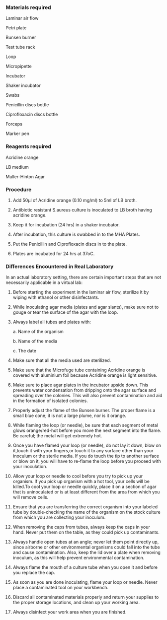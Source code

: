 ### Materials required
 

   Laminar air flow
   
   Petri plate
   
   Bunsen burner
   
   Test tube rack
   
   Loop
   
   Micropipette
   
   Incubator
   
   Shaker incubator
   
   Swabs
   
   Penicillin discs bottle
   
   Ciprofloxacin discs bottle
   
   Forceps
   
   Marker pen
 

 ### Reagents required
 

Acridine orange

LB medium

Muller-Hinton Agar
 

### Procedure


1. Add 50µl of Acridine orange (0.10 mg/ml) to 5ml of LB broth.


2. Antibiotic resistant S.aureus culture is inoculated to LB broth having acridine orange.


3. Keep it for incubation (24 hrs) in a shaker incubator.


4. After incubation, this culture is swabbed in to the MHA Plates.


5. Put the Penicillin and Ciprofloxacin discs in to the plate.


6. Plates are incubated for 24 hrs at 37oC.

 

 

### Differences Encountered in Real Laboratory
 
In an actual laboratory setting, there are certain important steps that are not necessarily applicable in a virtual lab:

 

1. Before starting the experiment in the laminar air flow, sterilize it by wiping with ethanol or other disinfectants.

2. While inoculating agar media (plates and agar slants), make sure not to gouge or tear  the surface of the agar with the loop.

3. Always label all tubes and plates with:

   a. Name of the organism

   b. Name of the media

   c. The date
 
4. Make sure that all the media used are sterilized.

5. Make sure that the Microfuge tube containing Acridine orange is covered with aluminium foil because Acridine orange is light sensitive.

6. Make sure to place agar plates in the incubator upside down.  This prevents water condensation from dripping onto the agar surface and spreading over the colonies. This will also prevent contamination and aid in the formation of isolated colonies.

7. Properly adjust the flame of the Bunsen burner. The proper flame is a small blue cone; it is not a large plume, nor is it orange.

8. While flaming the loop (or needle), be sure that each segment of metal glows orange/red-hot before you move the next segment into the flame. Be careful; the metal will get extremely hot.

9. Once you have flamed your loop (or needle), do not lay it down, blow on it,touch it with your fingers,or touch it to any surface other than your inoculum or the sterile media. If you do touch the tip to another surface or blow on it, you will have to re-flame the loop before you proceed with your inoculation.

10. Allow your loop or needle to cool before you try to pick up your organism. If you pick up organism with a hot tool, your cells will be killed.To cool your loop or needle quickly, place it on a section of agar that is uninoculated or is at least different from the area from which you will remove cells.

11. Ensure that you are transferring the correct organism into your labeled tube by double-checking the name of the organism on the stock culture from which you are collecting your inoculum.

12. When removing the caps from tubes, always keep the caps in your hand.  Never put them on the table, as they could pick up contaminants.

13. Always handle open tubes at an angle; never let them point directly up, since airborne or other environmental organisms could fall into the tube and cause contamination.  Also, keep the lid over a plate when removing inoculum, as this will help prevent environmental contamination.

14. Always flame the mouth of a culture tube when you open it and before you replace the cap.

15. As soon as you are done inoculating, flame your loop or needle. Never place a contaminated tool on your workbench.

16. Discard all contaminated materials properly and return your supplies to the proper storage locations, and clean up your working area.

17. Always disinfect your work area when you are finished.
